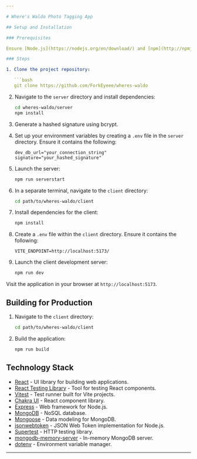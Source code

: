```yaml
---

# Where's Waldo Photo Tagging App

## Setup and Installation

### Prerequisites

Ensure [Node.js](https://nodejs.org/en/download/) and [npm](http://npmjs.com) are installed on your machine.

### Steps

1. Clone the project repository:

   ```bash
   git clone https://github.com/ForkEyeee/wheres-waldo
   ```

2. Navigate to the `server` directory and install dependencies:

   ```bash
   cd wheres-waldo/server
   npm install
   ```

3. Generate a hashed signature using bcrypt.

4. Set up your environment variables by creating a `.env` file in the `server` directory. Ensure it contains the following:

   ```
   dev_db_url="your_connection_string"
   signature="your_hashed_signature"
   ```

5. Launch the server:

   ```bash
   npm run serverstart
   ```

6. In a separate terminal, navigate to the `client` directory:

   ```bash
   cd path/to/wheres-waldo/client
   ```

7. Install dependencies for the client:

   ```bash
   npm install
   ```

8. Create a `.env` file within the `client` directory. Ensure it contains the following:

   ```
   VITE_ENDPOINT=http://localhost:5173/
   ```

9. Launch the client development server:

   ```bash
   npm run dev
   ```

Visit the application in your browser at `http://localhost:5173`.

## Building for Production

1. Navigate to the `client` directory:

   ```bash
   cd path/to/wheres-waldo/client
   ```

2. Build the application:

   ```bash
   npm run build
   ```

## Technology Stack

- [React](https://reactjs.org/) - UI library for building web applications.
- [React Testing Library](https://testing-library.com/docs/react-testing-library/intro) - Tool for testing React components.
- [Vitest](https://vitest.dev/) - Test runner built for Vite projects.
- [Chakra UI](https://chakra-ui.com/) - React component library.
- [Express](https://expressjs.com/) - Web framework for Node.js.
- [MongoDB](https://www.mongodb.com/) - NoSQL database.
- [Mongoose](https://mongoosejs.com/) - Data modeling for MongoDB.
- [jsonwebtoken](https://www.npmjs.com/package/jsonwebtoken) - JSON Web Token implementation for Node.js.
- [Supertest](https://www.npmjs.com/package/supertest) - HTTP testing library.
- [mongodb-memory-server](https://www.npmjs.com/package/mongodb-memory-server) - In-memory MongoDB server.
- [dotenv](https://www.npmjs.com/package/dotenv) - Environment variable manager.

---
```

